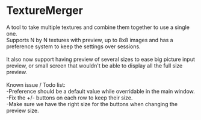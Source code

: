 TextureMerger
=============

A tool to take multiple textures and combine them together to use a single one.<br>
Supports N by N textures with preview, up to 8x8 images and has a preference system to keep the settings over sessions.<br>
<br>
It also now support having preview of several sizes to ease big picture input preview, or small screen that wouldn't be able to display all the full size preview.<br>
<br>
Known issue / Todo list:<br>
-Preference should be a default value while overridable in the main window.<br>
-Fix the +/- buttons on each row to keep their size.<br>
-Make sure we have the right size for the buttons when changing the preview size.<br>
